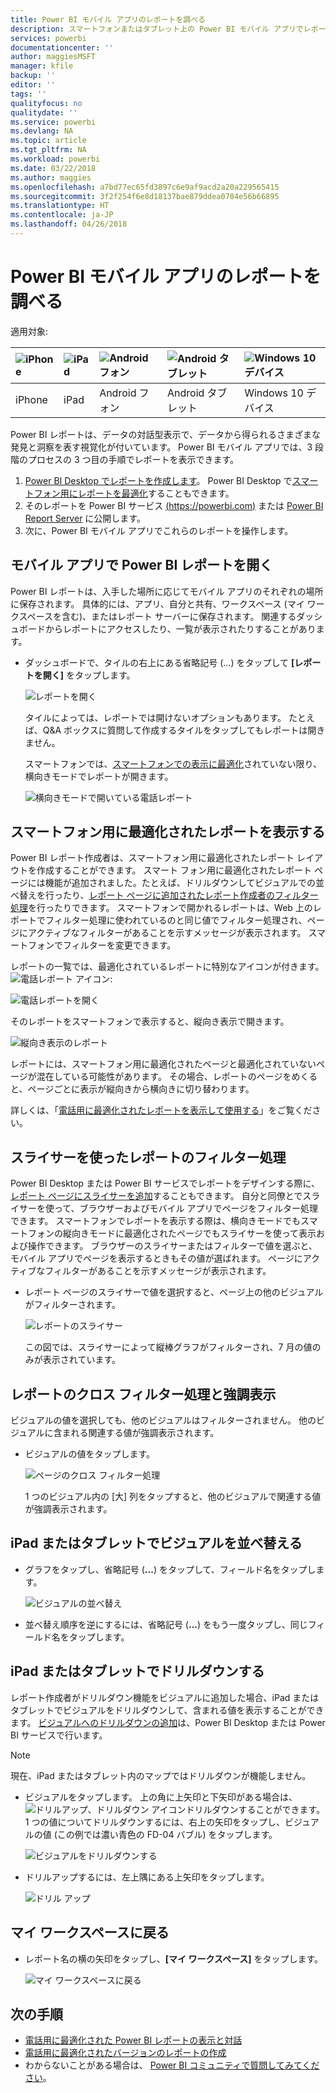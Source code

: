 ```yaml
---
title: Power BI モバイル アプリのレポートを調べる
description: スマートフォンまたはタブレット上の Power BI モバイル アプリでレポートを表示および操作する方法について説明します。 Power BI サービスまたは Power BI Desktop でレポートを作成し、モバイル アプリで操作します。
services: powerbi
documentationcenter: ''
author: maggiesMSFT
manager: kfile
backup: ''
editor: ''
tags: ''
qualityfocus: no
qualitydate: ''
ms.service: powerbi
ms.devlang: NA
ms.topic: article
ms.tgt_pltfrm: NA
ms.workload: powerbi
ms.date: 03/22/2018
ms.author: maggies
ms.openlocfilehash: a7bd77ec65fd3897c6e9af9acd2a20a229565415
ms.sourcegitcommit: 3f2f254f6e8d18137bae879ddea0784e56b66895
ms.translationtype: HT
ms.contentlocale: ja-JP
ms.lasthandoff: 04/26/2018
---
```

# <a name="explore-reports-in-the-power-bi-mobile-apps"></a>Power BI モバイル アプリのレポートを調べる
適用対象:

| ![iPhone](media/mobile-reports-in-the-mobile-apps/ios-logo-40-px.png) | ![iPad](media/mobile-reports-in-the-mobile-apps/ios-logo-40-px.png) | ![Android フォン](media/mobile-reports-in-the-mobile-apps/android-logo-40-px.png) | ![Android タブレット](media/mobile-reports-in-the-mobile-apps/android-logo-40-px.png) | ![Windows 10 デバイス](media/mobile-reports-in-the-mobile-apps/win-10-logo-40-px.png) |
|:--- |:--- |:--- |:--- |:--- |
| iPhone |iPad |Android フォン |Android タブレット |Windows 10 デバイス |

Power BI レポートは、データの対話型表示で、データから得られるさまざまな発見と洞察を表す視覚化が付いています。 Power BI モバイル アプリでは、3 段階のプロセスの 3 つ目の手順でレポートを表示できます。

1. [Power BI Desktop でレポートを作成します](desktop-report-view.md)。 Power BI Desktop で[スマートフォン用にレポートを最適化](mobile-apps-view-phone-report.md)することもできます。 
2. そのレポートを Power BI サービス [(https://powerbi.com)](https://powerbi.com) または [Power BI Report Server](report-server/get-started.md) に公開します。  
3. 次に、Power BI モバイル アプリでこれらのレポートを操作します。

## <a name="open-a-power-bi-report-in-the-mobile-app"></a>モバイル アプリで Power BI レポートを開く
Power BI レポートは、入手した場所に応じてモバイル アプリのそれぞれの場所に保存されます。 具体的には、アプリ、自分と共有、ワークスペース (マイ ワークスペースを含む)、またはレポート サーバーに保存されます。 関連するダッシュボードからレポートにアクセスしたり、一覧が表示されたりすることがあります。

* ダッシュボードで、タイルの右上にある省略記号 (...) をタップして **[レポートを開く]** をタップします。
  
  ![レポートを開く](media/mobile-reports-in-the-mobile-apps/power-bi-android-open-report-tile.png)
  
  タイルによっては、レポートでは開けないオプションもあります。 たとえば、Q&A ボックスに質問して作成するタイルをタップしてもレポートは開きません。 
  
  スマートフォンでは、[スマートフォンでの表示に最適化](mobile-reports-in-the-mobile-apps.md#view-reports-optimized-for-phones)されていない限り、横向きモードでレポートが開きます。
  
  ![横向きモードで開いている電話レポート](media/mobile-reports-in-the-mobile-apps/power-bi-iphone-report-landscape.png)

## <a name="view-reports-optimized-for-phones"></a>スマートフォン用に最適化されたレポートを表示する
Power BI レポート作成者は、スマートフォン用に最適化されたレポート レイアウトを作成することができます。 スマート フォン用に最適化されたレポート ページには機能が追加されました。たとえば、ドリルダウンしてビジュアルでの並べ替えを行ったり、[レポート ページに追加されたレポート作成者のフィルター処理](mobile-apps-view-phone-report.md#filter-the-report-page-on-a-phone)を行ったりできます。 スマートフォンで開かれるレポートは、Web 上のレポートでフィルター処理に使われているのと同じ値でフィルター処理され、ページにアクティブなフィルターがあることを示すメッセージが表示されます。 スマートフォンでフィルターを変更できます。

レポートの一覧では、最適化されているレポートに特別なアイコンが付きます。 ![電話レポート アイコン](media/mobile-reports-in-the-mobile-apps/power-bi-phone-report-icon.png):

![電話レポートを開く](media/mobile-reports-in-the-mobile-apps/power-bi-android-phone-report.png)

そのレポートをスマートフォンで表示すると、縦向き表示で開きます。

![縦向き表示のレポート](media/mobile-reports-in-the-mobile-apps/07-power-bi-phone-report-portrait.png)

 レポートには、スマートフォン用に最適化されたページと最適化されていないページが混在している可能性があります。 その場合、レポートのページをめくると、ページごとに表示が縦向きから横向きに切り替わります。

詳しくは、「[電話用に最適化されたレポートを表示して使用する](mobile-apps-view-phone-report.md)」をご覧ください。

## <a name="use-slicers-to-filter-a-report"></a>スライサーを使ったレポートのフィルター処理
Power BI Desktop または Power BI サービスでレポートをデザインする際に、[レポート ページにスライサーを追加](power-bi-visualization-slicers.md)することもできます。 自分と同僚とでスライサーを使って、ブラウザーおよびモバイル アプリでページをフィルター処理できます。 スマートフォンでレポートを表示する際は、横向きモードでもスマートフォンの縦向きモードに最適化されたページでもスライサーを使って表示および操作できます。 ブラウザーのスライサーまたはフィルターで値を選ぶと、モバイル アプリでページを表示するときもその値が選ばれます。 ページにアクティブなフィルターがあることを示すメッセージが表示されます。  

* レポート ページのスライサーで値を選択すると、ページ上の他のビジュアルがフィルターされます。
  
  ![レポートのスライサー](media/mobile-reports-in-the-mobile-apps/power-bi-android-tablet-report-slicer.png)
  
  この図では、スライサーによって縦棒グラフがフィルターされ、7 月の値のみが表示されています。

## <a name="cross-filter-and-highlight-a-report"></a>レポートのクロス フィルター処理と強調表示
ビジュアルの値を選択しても、他のビジュアルはフィルターされません。 他のビジュアルに含まれる関連する値が強調表示されます。

* ビジュアルの値をタップします。
  
  ![ページのクロス フィルター処理](media/mobile-reports-in-the-mobile-apps/power-bi-android-tablet-report-highlight.png)
  
  1 つのビジュアル内の [大] 列をタップすると、他のビジュアルで関連する値が強調表示されます。 

## <a name="sort-a-visual-on-an-ipad-or-a-tablet"></a>iPad またはタブレットでビジュアルを並べ替える
* グラフをタップし、省略記号 (**...**) をタップして、フィールド名をタップします。
  
   ![ビジュアルの並べ替え](media/mobile-reports-in-the-mobile-apps/power-bi-android-tablet-report-sort.png)
* 並べ替え順序を逆にするには、省略記号 (**...**) をもう一度タップし、同じフィールド名をタップします。

## <a name="drill-down-on-an-ipad-or-a-tablet"></a>iPad またはタブレットでドリルダウンする
レポート作成者がドリルダウン機能をビジュアルに追加した場合、iPad またはタブレットでビジュアルをドリルダウンして、含まれる値を表示することができます。 [ビジュアルへのドリルダウンの追加](power-bi-visualization-drill-down.md)は、Power BI Desktop または Power BI サービスで行います。 

> [!NOTE]
> 現在、iPad またはタブレット内のマップではドリルダウンが機能しません。
> 
> 

* ビジュアルをタップします。 上の角に上矢印と下矢印がある場合は、 ![ドリルアップ、ドリルダウン アイコン](media/mobile-reports-in-the-mobile-apps/power-bi-mobile-drill-up-down.png)ドリルダウンすることができます。 1 つの値についてドリルダウンするには、右上の矢印をタップし、ビジュアルの値 (この例では濃い青色の FD-04 バブル) をタップします。
  
  ![ビジュアルをドリルダウンする](media/mobile-reports-in-the-mobile-apps/power-bi-mobile-drill-down-one.png)
* ドリルアップするには、左上隅にある上矢印をタップします。
  
  ![ドリル アップ](media/mobile-reports-in-the-mobile-apps/power-bi-mobile-drill-up.png)

## <a name="go-back-to-my-workspace"></a>マイ ワークスペースに戻る
* レポート名の横の矢印をタップし、**[マイ ワークスペース]** をタップします。
  
  ![マイ ワークスペースに戻る](media/mobile-reports-in-the-mobile-apps/power-bi-iphone-report-back.png)

## <a name="next-steps"></a>次の手順
* [電話用に最適化された Power BI レポートの表示と対話](mobile-apps-view-phone-report.md)
* [電話用に最適化されたバージョンのレポートの作成](desktop-create-phone-report.md)
* わからないことがある場合は、 [Power BI コミュニティで質問してみてください](http://community.powerbi.com/)。

